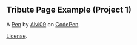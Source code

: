 Tribute Page Example (Project 1)
--------------------------------


A [Pen](https://codepen.io/alvi09/pen/yLMmoBM) by [Alvi09](https://codepen.io/alvi09) on [CodePen](https://codepen.io).

[License](https://codepen.io/alvi09/pen/yLMmoBM/license).